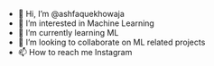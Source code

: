 - 👋 Hi, I’m @ashfaquekhowaja
- 👀 I’m interested in Machine Learning
- 🌱 I’m currently learning ML
- 💞️ I’m looking to collaborate on ML related projects
- 📫 How to reach me Instagram

<!---
ashfaquekhowaja/ashfaquekhowaja is a ✨ special ✨ repository because its `README.md` (this file) appears on your GitHub profile.
You can click the Preview link to take a look at your changes.
--->
